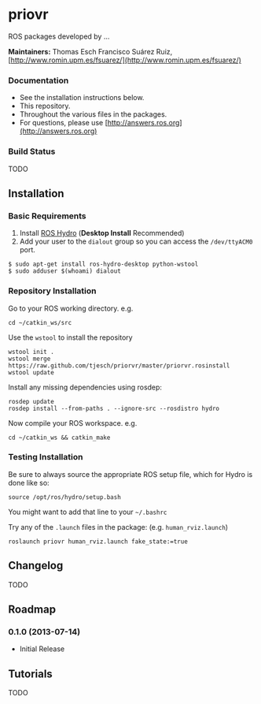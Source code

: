 priovr
======

ROS packages developed by ...

**Maintainers:** 
Thomas Esch
Francisco Suárez Ruiz, [http://www.romin.upm.es/fsuarez/](http://www.romin.upm.es/fsuarez/)

### Documentation

  * See the installation instructions below.
  * This repository.
  * Throughout the various files in the packages.
  * For questions, please use [http://answers.ros.org](http://answers.ros.org)

### Build Status
TODO

## Installation

### Basic Requirements

  1. Install [ROS Hydro](http://wiki.ros.org/hydro/Installation/Ubuntu) (**Desktop Install** Recommended)
  2. Add your user to the `dialout` group so you can access the `/dev/ttyACM0` port.
  
```
$ sudo apt-get install ros-hydro-desktop python-wstool
$ sudo adduser $(whoami) dialout
``` 

### Repository Installation

Go to your ROS working directory. e.g.
```
cd ~/catkin_ws/src
``` 
Use the `wstool` to install the repository
```
wstool init .
wstool merge https://raw.github.com/tjesch/priorvr/master/priorvr.rosinstall
wstool update
``` 
Install any missing dependencies using rosdep:
```
rosdep update
rosdep install --from-paths . --ignore-src --rosdistro hydro
``` 
Now compile your ROS workspace. e.g.
```
cd ~/catkin_ws && catkin_make
``` 

### Testing Installation

Be sure to always source the appropriate ROS setup file, which for Hydro is done like so:
```
source /opt/ros/hydro/setup.bash
``` 
You might want to add that line to your `~/.bashrc`

Try any of the `.launch` files in the package: (e.g. `human_rviz.launch`)
```
roslaunch priovr human_rviz.launch fake_state:=true
``` 

## Changelog
TODO

## Roadmap
### 0.1.0 (2013-07-14)
* Initial Release

## Tutorials
TODO
